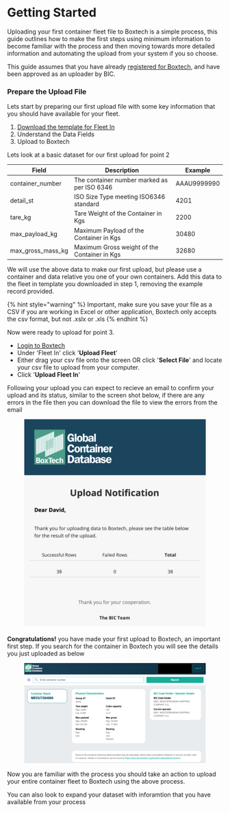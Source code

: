 # Getting Started

Uploading your first container fleet file to Boxtech is a simple process, this guide outlines how to make the first steps using minimum information to become familiar with the process and then moving towards more detailed information and automating the upload from your system if you so choose.

This guide assumes that you have already [registered for Boxtech](https://app.bic-boxtech.org/sign-up), and have been approved as an uploader by BIC.

### Prepare the Upload File

Lets start by preparing our first upload file with some key information that you should have available for your fleet.

1. [Download the template for Fleet In](../../templates/fleet-in-full.csv)
2. Understand the Data Fields
3. Upload to Boxtech&#x20;

Lets look at a basic dataset for our first upload for point 2

| Field                | Description                                  | Example     |
| -------------------- | -------------------------------------------- | ----------- |
| container\_number    | The container number marked as per ISO 6346  | AAAU9999990 |
| detail\_st           | ISO Size Type meeting ISO6346 standard       | 42G1        |
| tare\_kg             | Tare Weight of the Container in Kgs          | 2200        |
| max\_payload\_kg     | Maximum Payload of the Container in Kgs      | 30480       |
| max\_gross\_mass\_kg | Maximum Gross weight of the Container in Kgs | 32680       |

We will use the above data to make our first upload, but please use a container and data relative you one of your own containers.  Add this data to the fleet in template you downloaded in step 1, removing the example record provided.

{% hint style="warning" %}
Important, make sure you save your file as a CSV if you are working in Excel or other application, Boxtech only accepts the csv format, but not .xslx or .xls
{% endhint %}

Now were ready to upload for point 3.

* [Login to Boxtech](https://app.bic-boxtech.org)&#x20;
* Under 'Fleet In' click '**Upload Fleet**'
* Either drag your csv file onto the screen OR click '**Select File**' and locate your csv file to upload from your computer.
* Click '**Upload Fleet In**'

Following your upload you can expect to recieve an email to confirm your upload and its status, similar to the screen shot below, if there are any errors in the file then you can download the file to view the errors from the email

<figure><img src="../.gitbook/assets/Screenshot 2023-03-30 at 09.35.39.png" alt=""><figcaption></figcaption></figure>

**Congratulations!** you have made your first upload to Boxtech, an important first step.  If you search for the container in Boxtech you will see the details you just uploaded as below

<figure><img src="../.gitbook/assets/Screenshot 2023-03-30 at 09.39.58.png" alt=""><figcaption></figcaption></figure>



Now you are familiar with the process you should take an action to upload your entire container fleet to Boxtech using the above process.

You can also look to expand your dataset with inforamtion that you have available from your process&#x20;

